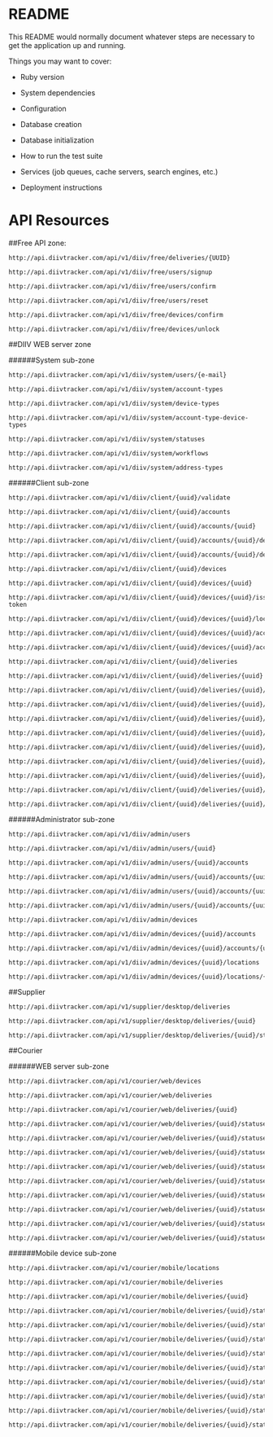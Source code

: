 # README

This README would normally document whatever steps are necessary to get the
application up and running.

Things you may want to cover:

* Ruby version

* System dependencies

* Configuration

* Database creation

* Database initialization

* How to run the test suite

* Services (job queues, cache servers, search engines, etc.)

* Deployment instructions

# API Resources

##Free API zone:

    http://api.diivtracker.com/api/v1/diiv/free/deliveries/{UUID}

    http://api.diivtracker.com/api/v1/diiv/free/users/signup
    
    http://api.diivtracker.com/api/v1/diiv/free/users/confirm
    
    http://api.diivtracker.com/api/v1/diiv/free/users/reset
    
    http://api.diivtracker.com/api/v1/diiv/free/devices/confirm
    
    http://api.diivtracker.com/api/v1/diiv/free/devices/unlock

##DIIV WEB server zone

######System sub-zone

    http://api.diivtracker.com/api/v1/diiv/system/users/{e-mail}
    
    http://api.diivtracker.com/api/v1/diiv/system/account-types
    
    http://api.diivtracker.com/api/v1/diiv/system/device-types
    
    http://api.diivtracker.com/api/v1/diiv/system/account-type-device-types
                        
    http://api.diivtracker.com/api/v1/diiv/system/statuses
    
    http://api.diivtracker.com/api/v1/diiv/system/workflows
    
    http://api.diivtracker.com/api/v1/diiv/system/address-types

######Client sub-zone
    
    http://api.diivtracker.com/api/v1/diiv/client/{uuid}/validate
    
    http://api.diivtracker.com/api/v1/diiv/client/{uuid}/accounts
    
    http://api.diivtracker.com/api/v1/diiv/client/{uuid}/accounts/{uuid}
    
    http://api.diivtracker.com/api/v1/diiv/client/{uuid}/accounts/{uuid}/devices
    
    http://api.diivtracker.com/api/v1/diiv/client/{uuid}/accounts/{uuid}/devices/{uuid}
    
    http://api.diivtracker.com/api/v1/diiv/client/{uuid}/devices
    
    http://api.diivtracker.com/api/v1/diiv/client/{uuid}/devices/{uuid}
    
    http://api.diivtracker.com/api/v1/diiv/client/{uuid}/devices/{uuid}/issue-token
    
    http://api.diivtracker.com/api/v1/diiv/client/{uuid}/devices/{uuid}/locations
    
    http://api.diivtracker.com/api/v1/diiv/client/{uuid}/devices/{uuid}/accounts
    
    http://api.diivtracker.com/api/v1/diiv/client/{uuid}/devices/{uuid}/accounts/{uuid}
    
    http://api.diivtracker.com/api/v1/diiv/client/{uuid}/deliveries
    
    http://api.diivtracker.com/api/v1/diiv/client/{uuid}/deliveries/{uuid}
    
    http://api.diivtracker.com/api/v1/diiv/client/{uuid}/deliveries/{uuid}/statuses
    
    http://api.diivtracker.com/api/v1/diiv/client/{uuid}/deliveries/{uuid}/statuses/{id}
    
    http://api.diivtracker.com/api/v1/diiv/client/{uuid}/deliveries/{uuid}/statuses/{id}/devices/{uuid}/assign
    
    http://api.diivtracker.com/api/v1/diiv/client/{uuid}/deliveries/{uuid}/statuses/{id}/devices/{uuid}/reject
    
    http://api.diivtracker.com/api/v1/diiv/client/{uuid}/deliveries/{uuid}/statuses/{id}/devices/{uuid}/accept
    
    http://api.diivtracker.com/api/v1/diiv/client/{uuid}/deliveries/{uuid}/statuses/{id}/devices/{uuid}/take
    
    http://api.diivtracker.com/api/v1/diiv/client/{uuid}/deliveries/{uuid}/statuses/{id}/devices/{uuid}/store
    
    http://api.diivtracker.com/api/v1/diiv/client/{uuid}/deliveries/{uuid}/statuses/{id}/devices/{uuid}/deliver
    
    http://api.diivtracker.com/api/v1/diiv/client/{uuid}/deliveries/{uuid}/statuses/{id}/locations
    
######Administrator sub-zone
    
    http://api.diivtracker.com/api/v1/diiv/admin/users    
        
    http://api.diivtracker.com/api/v1/diiv/admin/users/{uuid}
    
    http://api.diivtracker.com/api/v1/diiv/admin/users/{uuid}/accounts
    
    http://api.diivtracker.com/api/v1/diiv/admin/users/{uuid}/accounts/{uuid}
    
    http://api.diivtracker.com/api/v1/diiv/admin/users/{uuid}/accounts/{uuid}/devices
    
    http://api.diivtracker.com/api/v1/diiv/admin/users/{uuid}/accounts/{uuid}/devices/{uuid}
    
    http://api.diivtracker.com/api/v1/diiv/admin/devices
    
    http://api.diivtracker.com/api/v1/diiv/admin/devices/{uuid}/accounts
    
    http://api.diivtracker.com/api/v1/diiv/admin/devices/{uuid}/accounts/{uuid}
    
    http://api.diivtracker.com/api/v1/diiv/admin/devices/{uuid}/locations
    
    http://api.diivtracker.com/api/v1/diiv/admin/devices/{uuid}/locations/{id}    
    
##Supplier

    http://api.diivtracker.com/api/v1/supplier/desktop/deliveries
    
    http://api.diivtracker.com/api/v1/supplier/desktop/deliveries/{uuid}
    
    http://api.diivtracker.com/api/v1/supplier/desktop/deliveries/{uuid}/statuses

##Courier

######WEB server sub-zone

    http://api.diivtracker.com/api/v1/courier/web/devices
    
    http://api.diivtracker.com/api/v1/courier/web/deliveries
        
    http://api.diivtracker.com/api/v1/courier/web/deliveries/{uuid}
    
    http://api.diivtracker.com/api/v1/courier/web/deliveries/{uuid}/statuses
    
    http://api.diivtracker.com/api/v1/courier/web/deliveries/{uuid}/statuses/{id}
    
    http://api.diivtracker.com/api/v1/courier/web/deliveries/{uuid}/statuses/{id}/devices/{uuid}/assign
    
    http://api.diivtracker.com/api/v1/courier/web/deliveries/{uuid}/statuses/{id}/devices/{uuid}/reject
    
    http://api.diivtracker.com/api/v1/courier/web/deliveries/{uuid}/statuses/{id}/devices/{uuid}/accept
    
    http://api.diivtracker.com/api/v1/courier/web/deliveries/{uuid}/statuses/{id}/devices/{uuid}/take
    
    http://api.diivtracker.com/api/v1/courier/web/deliveries/{uuid}/statuses/{id}/devices/{uuid}/store
    
    http://api.diivtracker.com/api/v1/courier/web/deliveries/{uuid}/statuses/{id}/devices/{uuid}/deliver
    
    http://api.diivtracker.com/api/v1/courier/web/deliveries/{uuid}/statuses/{id}/locations
        
######Mobile device sub-zone
            
    http://api.diivtracker.com/api/v1/courier/mobile/locations
    
    http://api.diivtracker.com/api/v1/courier/mobile/deliveries
        
    http://api.diivtracker.com/api/v1/courier/mobile/deliveries/{uuid}
    
    http://api.diivtracker.com/api/v1/courier/mobile/deliveries/{uuid}/statuses
    
    http://api.diivtracker.com/api/v1/courier/mobile/deliveries/{uuid}/statuses/{id}/locations
    
    http://api.diivtracker.com/api/v1/courier/mobile/deliveries/{uuid}/statuses/{id}/assign
    
    http://api.diivtracker.com/api/v1/courier/mobile/deliveries/{uuid}/statuses/{id}/reject
    
    http://api.diivtracker.com/api/v1/courier/mobile/deliveries/{uuid}/statuses/{id}/accept
    
    http://api.diivtracker.com/api/v1/courier/mobile/deliveries/{uuid}/statuses/{id}/take
    
    http://api.diivtracker.com/api/v1/courier/mobile/deliveries/{uuid}/statuses/{id}/store
    
    http://api.diivtracker.com/api/v1/courier/mobile/deliveries/{uuid}/statuses/{id}/deliver
    
    http://api.diivtracker.com/api/v1/courier/mobile/deliveries/{uuid}/statuses/{id}/locations
    